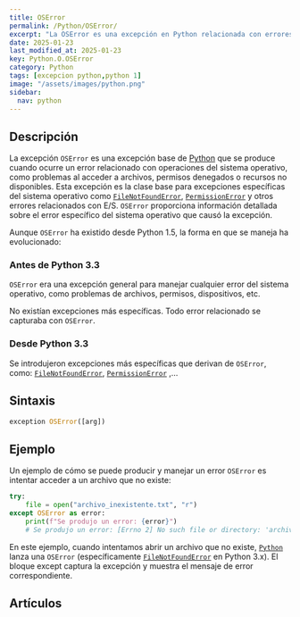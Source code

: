 ```yaml
---
title: OSError
permalink: /Python/OSError/
excerpt: "La OSError es una excepción en Python relacionada con errores del sistema operativo."
date: 2025-01-23
last_modified_at: 2025-01-23
key: Python.O.OSError
category: Python
tags: [excepcion python,python 1]
image: "/assets/images/python.png"
sidebar:
  nav: python
---
```


## Descripción


La excepción `OSError` es una excepción base de [Python](https://www.manualweb.net/python/) que se produce cuando ocurre un error relacionado con operaciones del sistema operativo, como problemas al acceder a archivos, permisos denegados o recursos no disponibles. Esta excepción es la clase base para excepciones específicas del sistema operativo como [`FileNotFoundError`](https://www.w3api.com/Python/FileNotFoundError/), [`PermissionError`](https://www.w3api.com/Python/PermissionError/) y otros errores relacionados con E/S. `OSError` proporciona información detallada sobre el error específico del sistema operativo que causó la excepción.


Aunque `OSError` ha existido desde Python 1.5, la forma en que se maneja ha evolucionado:


### **Antes de Python 3.3**


`OSError` era una excepción general para manejar cualquier error del sistema operativo, como problemas de archivos, permisos, dispositivos, etc.


No existían excepciones más específicas. Todo error relacionado se capturaba con `OSError`.


### **Desde Python 3.3**


Se introdujeron excepciones más específicas que derivan de `OSError`, como: [`FileNotFoundError`](https://www.w3api.com/Python/FileNotFoundError/), [`PermissionError`](https://www.w3api.com/Python/PermissionError/) ,…


## Sintaxis


```python
exception OSError([arg])
```


## Ejemplo


Un ejemplo de cómo se puede producir y manejar un error `OSError` es intentar acceder a un archivo que no existe:


```python
try:
    file = open("archivo_inexistente.txt", "r")
except OSError as error:
    print(f"Se produjo un error: {error}")
    # Se produjo un error: [Errno 2] No such file or directory: 'archivo_inexistente.txt'
```


En este ejemplo, cuando intentamos abrir un archivo que no existe, [`Python`](https://www.manualweb.net/python/) lanza una `OSError` (específicamente [`FileNotFoundError`](https://www.w3api.com/Python/FileNotFoundError/) en Python 3.x). El bloque except captura la excepción y muestra el mensaje de error correspondiente.


## Artículos

